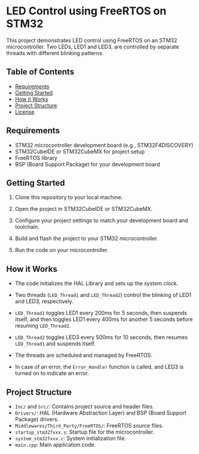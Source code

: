 # LED Control using FreeRTOS on STM32

This project demonstrates LED control using FreeRTOS on an STM32 microcontroller. Two LEDs, LED1 and LED3, are controlled by separate threads with different blinking patterns.

## Table of Contents

- [Requirements](#requirements)
- [Getting Started](#getting-started)
- [How it Works](#how-it-works)
- [Project Structure](#project-structure)
- [License](#license)

## Requirements

- STM32 microcontroller development board (e.g., STM32F4DISCOVERY)
- STM32CubeIDE or STM32CubeMX for project setup
- FreeRTOS library
- BSP (Board Support Package) for your development board

## Getting Started

1. Clone this repository to your local machine.

2. Open the project in STM32CubeIDE or STM32CubeMX.

3. Configure your project settings to match your development board and toolchain.

4. Build and flash the project to your STM32 microcontroller.

5. Run the code on your microcontroller.

## How it Works

- The code initializes the HAL Library and sets up the system clock.

- Two threads (`LED_Thread1` and `LED_Thread2`) control the blinking of LED1 and LED3, respectively.

- `LED_Thread1` toggles LED1 every 200ms for 5 seconds, then suspends itself, and then toggles LED1 every 400ms for another 5 seconds before resuming `LED_Thread2`.

- `LED_Thread2` toggles LED3 every 500ms for 10 seconds, then resumes `LED_Thread1` and suspends itself.

- The threads are scheduled and managed by FreeRTOS.

- In case of an error, the `Error_Handler` function is called, and LED3 is turned on to indicate an error.

## Project Structure

- `Inc/` and `Src/`: Contains project source and header files.
- `Drivers/`: HAL (Hardware Abstraction Layer) and BSP (Board Support Package) drivers.
- `Middlewares/Third_Party/FreeRTOS/`: FreeRTOS source files.
- `startup_stm32fxxx.s`: Startup file for the microcontroller.
- `system_stm32fxxx.c`: System initialization file.
- `main.cpp`: Main application code.


